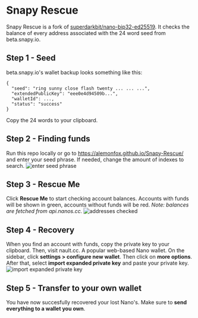 # Snapy Rescue
Snapy Rescue is a fork of [superdarkbit/nano-bip32-ed25519](https://github.com/superdarkbit/nano-bip32-ed25519). It checks the balance of every address associated with the 24 word seed from beta.snapy.io.

## Step 1 - Seed
beta.snapy.io's wallet backup looks something like this:

    {
      "seed": "ring sunny close flash twenty ... ... ...",
      "extendedPublicKey": "eee0e4d94509b...",
      "walletId": ...,
      "status": "success"
    }
Copy the 24 words to your clipboard.

## Step 2 - Finding funds
Run this repo locally or go to https://alemonfox.github.io/Snapy-Rescue/ and enter your seed phrase. If needed, change the amount of indexes to search.
![enter seed phrase](https://i.imgur.com/o7flEot.png)

## Step 3 - Rescue Me
Click **Rescue Me** to start checking account balances. Accounts with funds will be shown in green, accounts without funds will be red. 
*Note: balances are fetched from api.nanos.cc.*
![addresses checked](https://i.imgur.com/rAAvI0n.png)

## Step 4 - Recovery
When you find an account with funds, copy the private key to your clipboard. Then, visit nault.cc. A popular web-based Nano wallet. On the sidebar, click **settings > configure new wallet**. Then click on **more options**. After that, select **import expanded private key** and paste your private key.
![import expanded private key](https://i.imgur.com/5u6Dr6N.png)

## Step 5 - Transfer to your own wallet
You have now succesfully recovered your lost Nano's. Make sure to **send everything to a wallet you own**.
